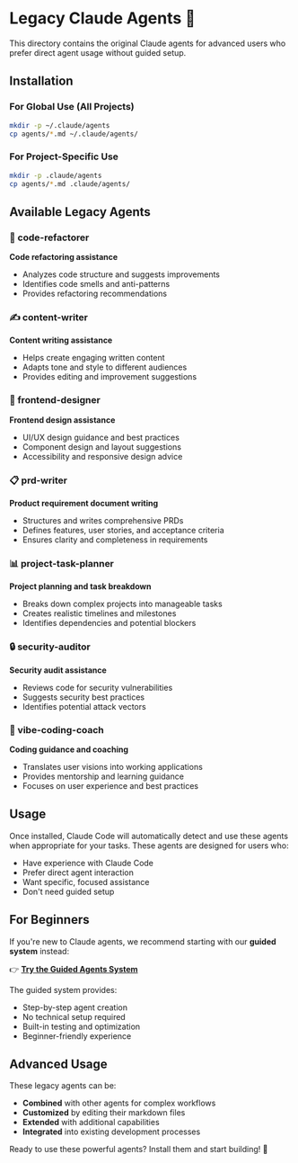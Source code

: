 # Legacy Claude Agents 🔧

This directory contains the original Claude agents for advanced users who prefer direct agent usage without guided setup.

## Installation

### For Global Use (All Projects)
```bash
mkdir -p ~/.claude/agents
cp agents/*.md ~/.claude/agents/
```

### For Project-Specific Use
```bash
mkdir -p .claude/agents
cp agents/*.md .claude/agents/
```

## Available Legacy Agents

### 🔨 code-refactorer
**Code refactoring assistance**
- Analyzes code structure and suggests improvements
- Identifies code smells and anti-patterns
- Provides refactoring recommendations

### ✍️ content-writer
**Content writing assistance**
- Helps create engaging written content
- Adapts tone and style to different audiences
- Provides editing and improvement suggestions

### 🎨 frontend-designer
**Frontend design assistance**
- UI/UX design guidance and best practices
- Component design and layout suggestions
- Accessibility and responsive design advice

### 📋 prd-writer
**Product requirement document writing**
- Structures and writes comprehensive PRDs
- Defines features, user stories, and acceptance criteria
- Ensures clarity and completeness in requirements

### 📊 project-task-planner
**Project planning and task breakdown**
- Breaks down complex projects into manageable tasks
- Creates realistic timelines and milestones
- Identifies dependencies and potential blockers

### 🔒 security-auditor
**Security audit assistance**
- Reviews code for security vulnerabilities
- Suggests security best practices
- Identifies potential attack vectors

### 💫 vibe-coding-coach
**Coding guidance and coaching**
- Translates user visions into working applications
- Provides mentorship and learning guidance
- Focuses on user experience and best practices

## Usage

Once installed, Claude Code will automatically detect and use these agents when appropriate for your tasks. These agents are designed for users who:

- Have experience with Claude Code
- Prefer direct agent interaction
- Want specific, focused assistance
- Don't need guided setup

## For Beginners

If you're new to Claude agents, we recommend starting with our **guided system** instead:

👉 **[Try the Guided Agents System](../guided-agents/README.md)**

The guided system provides:
- Step-by-step agent creation
- No technical setup required
- Built-in testing and optimization
- Beginner-friendly experience

## Advanced Usage

These legacy agents can be:
- **Combined** with other agents for complex workflows
- **Customized** by editing their markdown files
- **Extended** with additional capabilities
- **Integrated** into existing development processes

Ready to use these powerful agents? Install them and start building! 🚀

